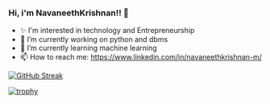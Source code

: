 ### Hi, i'm NavaneethKrishnan!! 👋

<!--
**iam-navaneeth/iam-navaneeth** is a ✨ _special_ ✨ repository because its `README.md` (this file) appears on your GitHub profile.

Here are some ideas to get you started: 
-->

- ✨ I'm interested in technology and Entrepreneurship
- 🔭 I’m currently working on python and dbms
- 🌱 I’m currently learning machine learning
- 📫 How to reach me: https://www.linkedin.com/in/navaneethkrishnan-m/
 <!--
- 🤔 I’m looking for help with ...
- 💬 Ask me about ...
- 📫 How to reach me: ...
- 😄 Pronouns: ...
- ⚡ Fun fact: ...
-->

[![GitHub Streak](https://streak-stats.demolab.com/?user=iam-navaneeth)](https://git.io/streak-stats)

[![trophy](https://github-profile-trophy.vercel.app/?username=iam-navaneeth&theme=onedark)](https://github.com/iam-navaneeth/github-profile-trophy)
